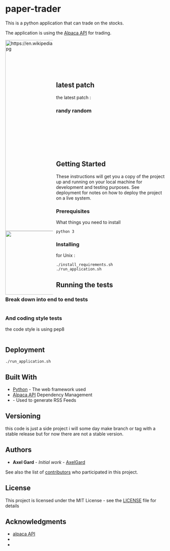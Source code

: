 # paper-trader

This is a python application that can trade on the stocks.

The application is using the [Alpaca API](https://alpaca.markets/) for trading.

<div style="width:150px; height:100px">
<img src="https://upload.wikimedia.org/wikipedia/commons/c/cf/Storck_Harbour_scene.jpg"
     width="500" height="600" alt="https://en.wikipedia.org/wiki/Trade#/media/File:Storck_Harbour_scene.jpg"
     style="float: left; margin-right: 10px;" />
</div>


## latest patch

the latest patch :
### randy random

<div style="width:150px; height:100px">
<img src="https://rimworldwiki.com/images/thumb/3/33/Randy.png/250px-Randy.png"
     width="300" height="200" style="float: left; margin-right: 10px;" />
</div>


## Getting Started

These instructions will get you a copy of the project up and running on your local machine for development and testing purposes. See deployment for notes on how to deploy the project on a live system.

### Prerequisites

What things you need to install

```
python 3
```

### Installing

for Unix :

```
./install_requirements.sh
./run_application.sh
```

## Running the tests



### Break down into end to end tests

```

```

### And coding style tests

the code style is using pep8

```

```

## Deployment

```
./run_application.sh
```

## Built With

* [Python]() - The web framework used
* [Alpaca API]() Dependency Management
* []() - Used to generate RSS Feeds

## Versioning

this code is just a side project i will some day make branch or tag with a stable release but for now there are not a stable version.

## Authors

* **Axel Gard** - *Initial work* - [AxelGard](https://github.com/AxelGard)

See also the list of [contributors](https://github.com/your/project/contributors) who participated in this project.

## License

This project is licensed under the MIT License - see the [LICENSE](LICENSE) file for details

<!-- https://cdn.dribbble.com/users/1186632/screenshots/4153391/camel.jpg -->

## Acknowledgments

* [alpaca API](www.alpaca.market)
*
*
